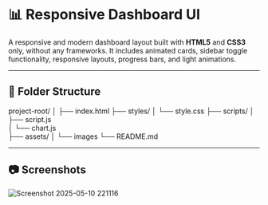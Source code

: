 # 📊 Responsive Dashboard UI

A responsive and modern dashboard layout built with **HTML5** and **CSS3** only, without any frameworks. It includes animated cards, sidebar toggle functionality, responsive layouts, progress bars, and light animations.

---

## 📁 Folder Structure

project-root/
│
├── index.html
├── styles/
│   └── style.css
├── scripts/
│   ├── script.js             
│   └── chart.js          
├── assets/
│   └── images
└── README.md

---

## 📷 Screenshots
![Screenshot 2025-05-10 221116](https://github.com/user-attachments/assets/669ce617-04a9-465b-8151-995838d13223)
